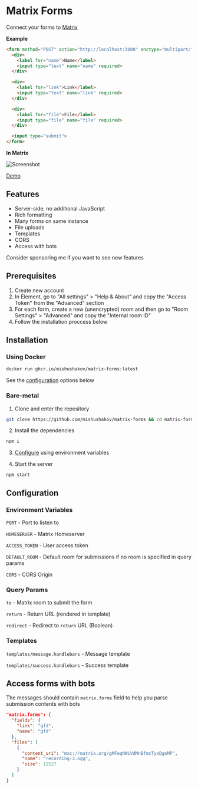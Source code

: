 # Matrix Forms

Connect your forms to [Matrix](https://matrix.org)

**Example**

```html
<form method="POST" action="http://localhost:3000" enctype="multipart/form-data">
  <div>
    <label for="name">Name</label>
    <input type="text" name="name" required>
  </div>

  <div>
    <label for="link">Link</label>
    <input type="text" name="link" required>
  </div>

  <div>
    <label for="file">File</label>
    <input type="file" name="file" required>
  </div>

  <input type="submit">
</form>
```

**In Matrix**

![Screenshot](https://i.imgur.com/fSZuwNr.png)

[Demo](https://mishushakov.github.io/matrix-forms)

## Features

- Server-side, no additional JavaScript
- Rich formatting
- Many forms on same instance
- File uploads
- Templates
- CORS
- Access with bots

Consider sponsoring me if you want to see new features

## Prerequisites

1. Create new account
2. In Element, go to "All settings" > "Help & About" and copy the "Access Token" from the "Advanced" section
3. For each form, create a new (unencrypted) room and then go to "Room Settings" > "Advanced" and copy the "Internal room ID"
4. Follow the installation proccess below

## Installation

### Using Docker

```sh
docker run ghcr.io/mishushakov/matrix-forms:latest
```

See the [configuration](#configuration) options below

### Bare-metal

1. Clone and enter the repository

```sh
git clone https://github.com/mishushakov/matrix-forms && cd matrix-forms
```

2. Install the dependencies

```sh
npm i
```

3. [Configure](#configuration) using environment variables

4. Start the server

```
npm start
```

## Configuration

### Environment Variables

`PORT` - Port to listen to

`HOMESERVER` - Matrix Homeserver

`ACCESS_TOKEN` - User access token

`DEFAULT_ROOM` - Default room for submissions if no room is specified in query params

`CORS` - CORS Origin

### Query Params

`to` - Matrix room to submit the form

`return` - Return URL (rendered in template)

`redirect` - Redirect to `return` URL (Boolean)

### Templates

`templates/message.handlebars` - Message template

`templates/success.handlebars` - Success template

## Access forms with bots

The messages should contain `matrix.forms` field to help you parse submission contents with bots

```json
"matrix.forms": {
  "fields": {
    "link": "gfd",
    "name": "gfd"
  },
  "files": [
    {
      "content_uri": "mxc://matrix.org/gMFeqNWiVdMnBfmxTyxDgeMP",
      "name": "recording-3.ogg",
      "size": 12527
    }
  ]
}
```
